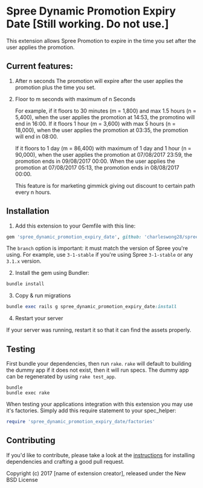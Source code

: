 Spree Dynamic Promotion Expiry Date [Still working. Do not use.]
===============================

This extension allows Spree Promotion to expire in the time you set after the user applies the promotion. 

## Current features: 
1. After n seconds
  The promotion will expire after the user applies the promotion plus the time you set. 

2. Floor to m seconds with maximum of n Seconds
  
    For example, if it floors to 30 minutes (m = 1,800) and max 1.5 hours (n = 5,400), when the user applies the promotion at 14:53, the promotino will end in 16:00. If it floors 1 hour (m = 3,600) with max 5 hours (n = 18,000), when the user applies the promotion at 03:35, the promotion will end in 08:00. 
  
    If it floors to 1 day (m = 86,400) with maximum of 1 day and 1 hour (n = 90,000), when the user applies the promotion at 07/08/2017 23:59, the promotion ends in 09/08/2017 00:00. When the user applies the promotion at 07/08/2017 05:13, the promotion ends in 08/08/2017 00:00. 
  
    This feature is for marketing gimmick giving out discount to certain path every n hours. 

## Installation

1. Add this extension to your Gemfile with this line:
  ```ruby
  gem 'spree_dynamic_promotion_expiry_date', github: 'charleswong28/spree_dynamic_promotion_expiry_date', branch: 'X-X-stable'
  ```

  The `branch` option is important: it must match the version of Spree you're using.
  For example, use `3-1-stable` if you're using Spree `3-1-stable` or any `3.1.x` version.

2. Install the gem using Bundler:
  ```ruby
  bundle install
  ```

3. Copy & run migrations
  ```ruby
  bundle exec rails g spree_dynamic_promotion_expiry_date:install
  ```

4. Restart your server

  If your server was running, restart it so that it can find the assets properly.

## Testing

First bundle your dependencies, then run `rake`. `rake` will default to building the dummy app if it does not exist, then it will run specs. The dummy app can be regenerated by using `rake test_app`.

```shell
bundle
bundle exec rake
```

When testing your applications integration with this extension you may use it's factories.
Simply add this require statement to your spec_helper:

```ruby
require 'spree_dynamic_promotion_expiry_date/factories'
```


## Contributing

If you'd like to contribute, please take a look at the
[instructions](CONTRIBUTING.md) for installing dependencies and crafting a good
pull request.

Copyright (c) 2017 [name of extension creator], released under the New BSD License
